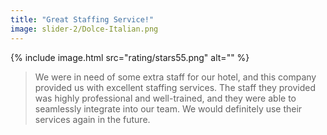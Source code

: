 ```yaml
---
title: "Great Staffing Service!"
image: slider-2/Dolce-Italian.png
---
```

{% include image.html 
	src="rating/stars55.png"
  alt=""
%}
> We were in need of some extra staff for our hotel, and this company provided us with excellent staffing services. The staff they provided was highly professional and well-trained, and they were able to seamlessly integrate into our team. We would definitely use their services again in the future.